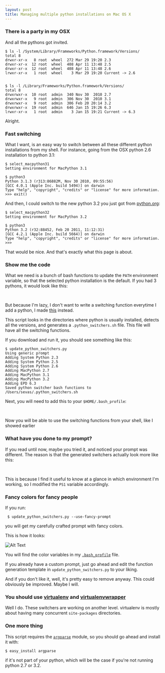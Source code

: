 ```yaml
---
layout: post
title: Managing multiple python installations on Mac OS X
---
```



### There is a party in my OSX

And all the pythons got invited.


    $ ls -l /System/Library/Frameworks/Python.framework/Versions/
    total 8
    drwxr-xr-x   8 root  wheel  272 Mar 29 19:20 2.3
    drwxr-xr-x  12 root  wheel  408 Apr 11 13:48 2.5
    drwxr-xr-x  12 root  wheel  408 Apr 11 13:48 2.6
    lrwxr-xr-x   1 root  wheel    3 Mar 29 19:20 Current -> 2.6


    $ ls -l /Library/Frameworks/Python.framework/Versions/
    total 8
    drwxrwxr-x  10 root  admin  340 Nov 30  2010 2.7
    drwxrwxr-x   9 root  admin  306 Nov 30  2010 3.1
    drwxrwxr-x   9 root  admin  306 Feb 20 20:14 3.2
    drwxrwxr-x  19 root  admin  646 Jan 15 19:26 6.3
    lrwxr-xr-x   1 root  admin    3 Jan 15 19:21 Current -> 6.3


Alright.



### Fast switching

What I want, is an easy way to switch between all these different
python installations from my shell. For instance, going from the OSX
python 2.6 installation to python 3.1:

    $ select_macpython31    
    Setting environment for MacPython 3.1

    $ python3
    Python 3.1.3 (r313:86882M, Nov 30 2010, 09:55:56) 
    [GCC 4.0.1 (Apple Inc. build 5494)] on darwin
    Type "help", "copyright", "credits" or "license" for more information.
    >>> exit()
    

And then, I could switch to the new python 3.2 you just got from [python.org](http://www.python.org/download/):


    $ select_macpython32
    Setting environment for MacPython 3.2

    $ python3    
    Python 3.2 (r32:88452, Feb 20 2011, 11:12:31) 
    [GCC 4.2.1 (Apple Inc. build 5664)] on darwin
    Type "help", "copyright", "credits" or "license" for more information.
    >>> 


That would be nice. And that's exactly what this page is about.


### Show me the code

What we need is a bunch of bash functions to update the ``PATH``
environment variable, so that the selected python installation is the
default. If you had 3 pythons, it would look like this:

<script src="https://gist.github.com/1021380.js?file=gistfile1.bash"> </script>
<br/>

But because I'm lazy, I don't want to write a switching
function everytime I add a python, I made
[this](https://github.com/sevas/dotfiles/blob/0.1/scripts/update_python_switchers.py)
instead. 

This script looks in the directories where python is usually installed,
detects all the versions, and generates a ``.python_switchers.sh``
file. This file will have all the switching functions.

If you download and run it, you should see something like this:

    $ update_python_switchers.py 
    Using generic prompt
    Adding System Python 2.3
    Adding System Python 2.5
    Adding System Python 2.6
    Adding MacPython 2.7
    Adding MacPython 3.1
    Adding MacPython 3.2
    Adding EPD 6.3
    Saved python switcher bash functions to /Users/sevas/.python_switchers.sh


Next, you will need to add this to your ``$HOME/.bash_profile``:

<script src="https://gist.github.com/1021386.js?file=gistfile1.bash"> </script>
<br/>

Now you will be able to use the switching functions from your shell,
like I showed earlier





### What have you done to my prompt?

If you read until now, maybe you tried it, and noticed your prompt was different.
The reason is that the generated switchers actually look more like this:

<script src="https://gist.github.com/1021391.js?file=gistfile1.bash"> </script>
<br/>

This is because I find it useful to know at a glance in which environment
I'm working, so I modified the ``PS1`` variable accordingly. 



### Fancy colors for fancy people

If you run:

     $ update_python_switchers.py --use-fancy-prompt
     
you will get my carefully crafted prompt with fancy colors.  

This is how it looks:

![Alt Text](http://dl.dropbox.com/u/260262/blog/2011-06-14/fancy_prompt.png ) 


You will find the color variables in my
[``.bash_profile``](https://github.com/sevas/dotfiles/blob/master/.bash_profile
) file. 


If you already have a custom prompt, just go ahead and edit the function
generation template in ``update_python_switchers.py`` to your liking. 

And if you don't like it, well, it's pretty easy to remove anyway.
This could obviously be improved. Maybe I will.


### You should use [virtualenv](http://www.virtualenv.org/en/latest/index.html ) and [virtualenvwrapper](http://www.doughellmann.com/projects/virtualenvwrapper/ ) 


Well I do. These switchers are working on another level.
virtualenv is mostly about having many concurrent ``site-packages`` directories.



### One more thing

This script requires the [``argparse``](http://code.google.com/p/argparse/) module, so you should go
ahead and install it with:

    $ easy_install argparse
    
if it's not part of your python, which will be the case if you're not
running python 2.7 or 3.2.
